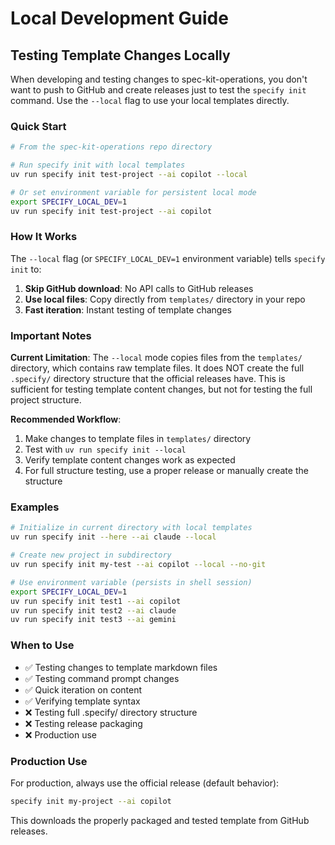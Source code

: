 # Local Development Guide

## Testing Template Changes Locally

When developing and testing changes to spec-kit-operations, you don't want to push to GitHub and create releases just to test the `specify init` command. Use the `--local` flag to use your local templates directly.

### Quick Start

```bash
# From the spec-kit-operations repo directory

# Run specify init with local templates
uv run specify init test-project --ai copilot --local

# Or set environment variable for persistent local mode
export SPECIFY_LOCAL_DEV=1
uv run specify init test-project --ai copilot
```

### How It Works

The `--local` flag (or `SPECIFY_LOCAL_DEV=1` environment variable) tells `specify init` to:

1. **Skip GitHub download**: No API calls to GitHub releases
2. **Use local files**: Copy directly from `templates/` directory in your repo
3. **Fast iteration**: Instant testing of template changes

### Important Notes

**Current Limitation**: The `--local` mode copies files from the `templates/` directory, which contains raw template files. It does NOT create the full `.specify/` directory structure that the official releases have. This is sufficient for testing template content changes, but not for testing the full project structure.

**Recommended Workflow**:

1. Make changes to template files in `templates/` directory
2. Test with `uv run specify init --local`
3. Verify template content changes work as expected
4. For full structure testing, use a proper release or manually create the structure

### Examples

```bash
# Initialize in current directory with local templates
uv run specify init --here --ai claude --local

# Create new project in subdirectory
uv run specify init my-test --ai copilot --local --no-git

# Use environment variable (persists in shell session)
export SPECIFY_LOCAL_DEV=1
uv run specify init test1 --ai copilot
uv run specify init test2 --ai claude
uv run specify init test3 --ai gemini
```

### When to Use

- ✅ Testing changes to template markdown files
- ✅ Testing command prompt changes
- ✅ Quick iteration on content
- ✅ Verifying template syntax
- ❌ Testing full .specify/ directory structure
- ❌ Testing release packaging
- ❌ Production use

### Production Use

For production, always use the official release (default behavior):

```bash
specify init my-project --ai copilot
```

This downloads the properly packaged and tested template from GitHub releases.
